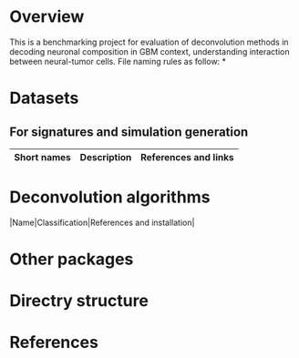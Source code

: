# Overview
This is a benchmarking project for evaluation of deconvolution methods in decoding neuronal composition in GBM context, understanding interaction between neural-tumor cells. 
File naming rules as follow:
* 

# Datasets
## For signatures and simulation generation

|Short names|Description|References and links|
|:-:|:-:|:-:|

# Deconvolution algorithms
|Name|Classification|References and installation|

# Other packages

# Directry structure

# References
